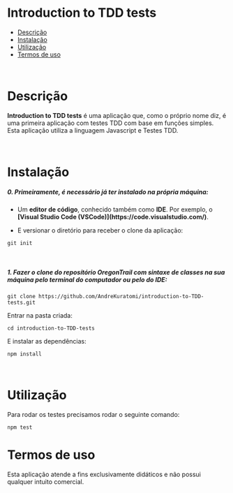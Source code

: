# Introduction to TDD tests

- [Descrição](#descrição)
- [Instalação](#instalação)
- [Utilização](#utilização)
- [Termos de uso](#termos-de-uso)

<br>

# Descrição

<p><strong>Introduction to TDD tests</strong> é uma aplicação que, como o próprio nome diz, é uma primeira aplicação com testes TDD com base em funções simples. Esta aplicação utiliza a linguagem Javascript e Testes TDD.</p>
<br>

# Instalação

<h5>0. Primeiramente, é necessário já ter instalado na própria máquina:</h5>

- <p> Um <b>editor de código</b>, conhecido também como <b>IDE</b>. Por exemplo, o <b>[Visual Studio Code (VSCode)](https://code.visualstudio.com/)</b>.</p>

- <p> E versionar o diretório para receber o clone da aplicação:</p>

```
git init
```

<br>
<h5>1. Fazer o clone do reposítório <strong>OregonTrail com sintaxe de classes</strong> na sua máquina pelo terminal do computador ou pelo do IDE:</h5>

```
git clone https://github.com/AndreKuratomi/introduction-to-TDD-tests.git
```

<p>Entrar na pasta criada:</p>

```
cd introduction-to-TDD-tests
```

<p>E instalar as dependências:</p>

```
npm install
```

<br>


# Utilização

<p>Para rodar os testes precisamos rodar o seguinte comando:</p>

```
npm test
```


# Termos de uso

<p>Esta aplicação atende a fins exclusivamente didáticos e não possui qualquer intuito comercial.</p>

